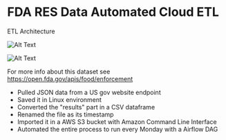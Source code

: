 # FDA RES Data Automated Cloud ETL 

ETL Architecture

![Alt Text](https://i.imgur.com/EeBYJh5.png)

![Alt Text](https://i.imgur.com/9dMrR1B.png)


For more info about this dataset see https://open.fda.gov/apis/food/enforcement  

- Pulled JSON data from a US gov website endpoint
- Saved it in Linux environment
- Converted the "results" part in a CSV dataframe
- Renamed the file as its timestamp
- Imported it in a AWS S3 bucket with Amazon Command Line Interface
- Automated the entire process to run every Monday with a Airflow DAG   


